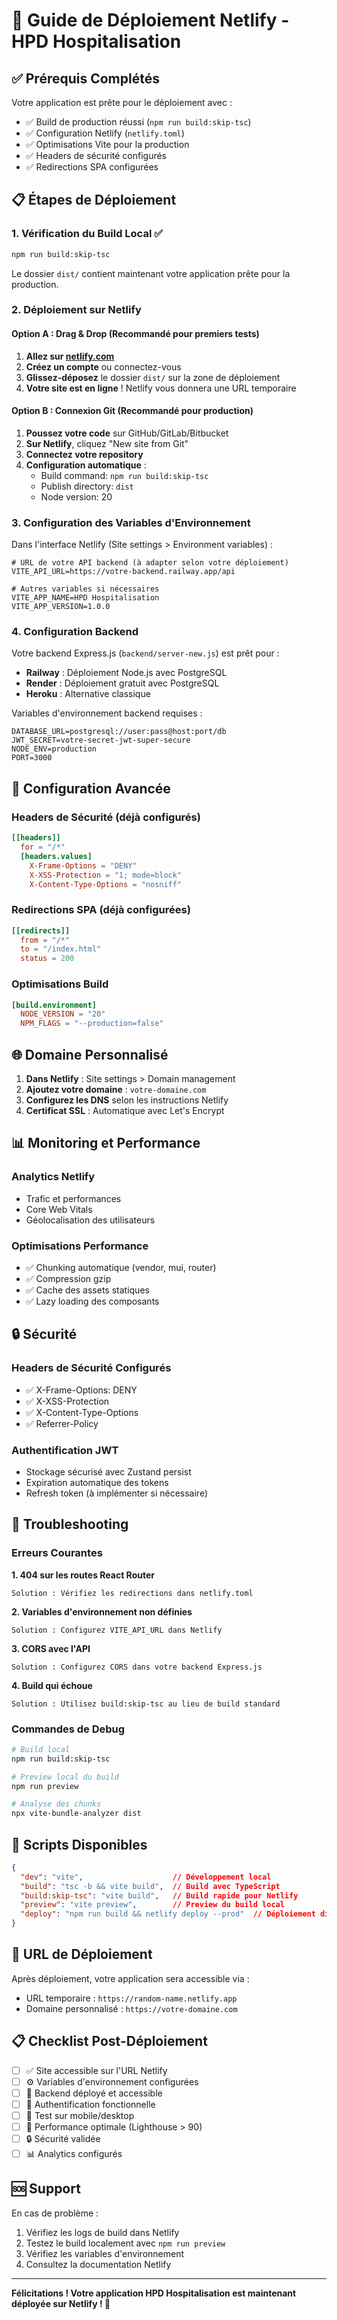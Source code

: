 # 🚀 Guide de Déploiement Netlify - HPD Hospitalisation

## ✅ Prérequis Complétés

Votre application est prête pour le déploiement avec :
- ✅ Build de production réussi (`npm run build:skip-tsc`)
- ✅ Configuration Netlify (`netlify.toml`)
- ✅ Optimisations Vite pour la production
- ✅ Headers de sécurité configurés
- ✅ Redirections SPA configurées

## 📋 Étapes de Déploiement

### 1. Vérification du Build Local ✅

```bash
npm run build:skip-tsc
```

Le dossier `dist/` contient maintenant votre application prête pour la production.

### 2. Déploiement sur Netlify

#### Option A : Drag & Drop (Recommandé pour premiers tests)

1. **Allez sur [netlify.com](https://netlify.com)**
2. **Créez un compte** ou connectez-vous
3. **Glissez-déposez** le dossier `dist/` sur la zone de déploiement
4. **Votre site est en ligne** ! Netlify vous donnera une URL temporaire

#### Option B : Connexion Git (Recommandé pour production)

1. **Poussez votre code** sur GitHub/GitLab/Bitbucket
2. **Sur Netlify**, cliquez "New site from Git"
3. **Connectez votre repository**
4. **Configuration automatique** :
   - Build command: `npm run build:skip-tsc`
   - Publish directory: `dist`
   - Node version: 20

### 3. Configuration des Variables d'Environnement

Dans l'interface Netlify (Site settings > Environment variables) :

```env
# URL de votre API backend (à adapter selon votre déploiement)
VITE_API_URL=https://votre-backend.railway.app/api

# Autres variables si nécessaires
VITE_APP_NAME=HPD Hospitalisation
VITE_APP_VERSION=1.0.0
```

### 4. Configuration Backend

Votre backend Express.js (`backend/server-new.js`) est prêt pour :
- **Railway** : Déploiement Node.js avec PostgreSQL
- **Render** : Déploiement gratuit avec PostgreSQL
- **Heroku** : Alternative classique

Variables d'environnement backend requises :
```env
DATABASE_URL=postgresql://user:pass@host:port/db
JWT_SECRET=votre-secret-jwt-super-secure
NODE_ENV=production
PORT=3000
```

## 🔧 Configuration Avancée

### Headers de Sécurité (déjà configurés)

```toml
[[headers]]
  for = "/*"
  [headers.values]
    X-Frame-Options = "DENY"
    X-XSS-Protection = "1; mode=block"
    X-Content-Type-Options = "nosniff"
```

### Redirections SPA (déjà configurées)

```toml
[[redirects]]
  from = "/*"
  to = "/index.html"
  status = 200
```

### Optimisations Build

```toml
[build.environment]
  NODE_VERSION = "20"
  NPM_FLAGS = "--production=false"
```

## 🌐 Domaine Personnalisé

1. **Dans Netlify** : Site settings > Domain management
2. **Ajoutez votre domaine** : `votre-domaine.com`
3. **Configurez les DNS** selon les instructions Netlify
4. **Certificat SSL** : Automatique avec Let's Encrypt

## 📊 Monitoring et Performance

### Analytics Netlify
- Trafic et performances
- Core Web Vitals
- Géolocalisation des utilisateurs

### Optimisations Performance
- ✅ Chunking automatique (vendor, mui, router)
- ✅ Compression gzip
- ✅ Cache des assets statiques
- ✅ Lazy loading des composants

## 🔒 Sécurité

### Headers de Sécurité Configurés
- ✅ X-Frame-Options: DENY
- ✅ X-XSS-Protection
- ✅ X-Content-Type-Options
- ✅ Referrer-Policy

### Authentification JWT
- Stockage sécurisé avec Zustand persist
- Expiration automatique des tokens
- Refresh token (à implémenter si nécessaire)

## 🚨 Troubleshooting

### Erreurs Courantes

**1. 404 sur les routes React Router**
```
Solution : Vérifiez les redirections dans netlify.toml
```

**2. Variables d'environnement non définies**
```
Solution : Configurez VITE_API_URL dans Netlify
```

**3. CORS avec l'API**
```
Solution : Configurez CORS dans votre backend Express.js
```

**4. Build qui échoue**
```
Solution : Utilisez build:skip-tsc au lieu de build standard
```

### Commandes de Debug

```bash
# Build local
npm run build:skip-tsc

# Preview local du build
npm run preview

# Analyse des chunks
npx vite-bundle-analyzer dist
```

## 📝 Scripts Disponibles

```json
{
  "dev": "vite",                    // Développement local
  "build": "tsc -b && vite build",  // Build avec TypeScript
  "build:skip-tsc": "vite build",   // Build rapide pour Netlify
  "preview": "vite preview",        // Preview du build local
  "deploy": "npm run build && netlify deploy --prod"  // Déploiement direct
}
```

## 🎯 URL de Déploiement

Après déploiement, votre application sera accessible via :
- URL temporaire : `https://random-name.netlify.app`
- Domaine personnalisé : `https://votre-domaine.com`

## 📋 Checklist Post-Déploiement

- [ ] ✅ Site accessible sur l'URL Netlify
- [ ] ⚙️ Variables d'environnement configurées
- [ ] 🔌 Backend déployé et accessible
- [ ] 🔐 Authentification fonctionnelle
- [ ] 📱 Test sur mobile/desktop
- [ ] 🚀 Performance optimale (Lighthouse > 90)
- [ ] 🔒 Sécurité validée
- [ ] 📊 Analytics configurés

## 🆘 Support

En cas de problème :
1. Vérifiez les logs de build dans Netlify
2. Testez le build localement avec `npm run preview`
3. Vérifiez les variables d'environnement
4. Consultez la documentation Netlify

---

**Félicitations ! Votre application HPD Hospitalisation est maintenant déployée sur Netlify ! 🎉**
